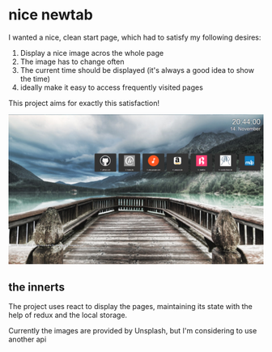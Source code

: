 # nice newtab

I wanted a nice, clean start page, which had to satisfy my following desires:

1. Display a nice image acros the whole page
1. The image has to change often
1. The current time should be displayed (it's always a good idea to show the time)
1. ideally make it easy to access frequently visited pages

This project aims for exactly this satisfaction!

![Screenshot](./readme_assets/screenshot.png)

## the innerts

The project uses react to display the pages, maintaining its state with the help of redux
and the local storage.

Currently the images are provided by Unsplash, but I'm considering to use another api